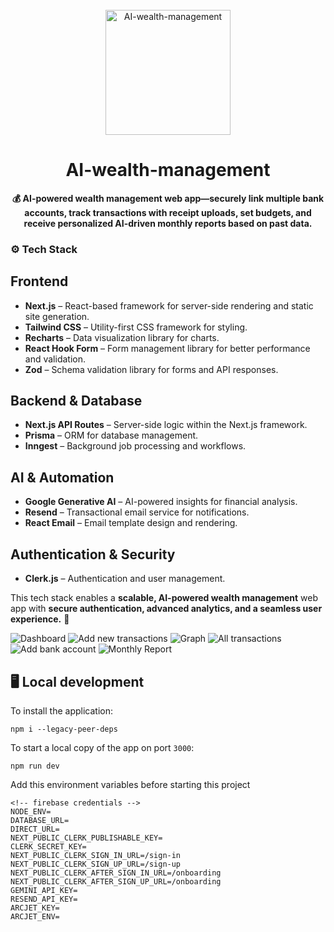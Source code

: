 <div align="center">
  <br>
  <img alt="AI-wealth-management" src="https://github.com/user-attachments/assets/257342e0-6526-459f-9db7-750fd57f1b45" width="200px">
  <h1> AI-wealth-management </h1>
  <strong>💰 AI-powered wealth management web app—securely link multiple bank accounts, track transactions with receipt uploads, set budgets, and receive personalized AI-driven monthly reports based on past data.</strong>
</div>

### ⚙️ Tech Stack

## Frontend  
- **Next.js** – React-based framework for server-side rendering and static site generation.  
- **Tailwind CSS** – Utility-first CSS framework for styling.  
- **Recharts** – Data visualization library for charts.  
- **React Hook Form** – Form management library for better performance and validation.  
- **Zod** – Schema validation library for forms and API responses.  

## Backend & Database  
- **Next.js API Routes** – Server-side logic within the Next.js framework.  
- **Prisma** – ORM for database management.  
- **Inngest** – Background job processing and workflows.  

## AI & Automation  
- **Google Generative AI** – AI-powered insights for financial analysis.  
- **Resend** – Transactional email service for notifications.  
- **React Email** – Email template design and rendering.  

## Authentication & Security  
- **Clerk.js** – Authentication and user management.  

This tech stack enables a **scalable, AI-powered wealth management** web app with **secure authentication, advanced analytics, and a seamless user experience.** 🚀

![Dashboard](<img width="1492" alt="SCR-20250220-qhss" src="https://github.com/user-attachments/assets/c2d51c48-f061-472a-a9d7-c66f6f5ed493" />)
![Add new transactions](<img width="937" alt="SCR-20250220-qhzu" src="https://github.com/user-attachments/assets/687c9a38-d0da-4652-811c-f8a5fc3bdf5a" />)
![Graph](<img width="1493" alt="SCR-20250220-qhwg" src="https://github.com/user-attachments/assets/0f1afcf5-89a3-459f-8da8-ceb8e678cc0d" />)
![All transactions](<img width="1473" alt="SCR-20250220-qhxp" src="https://github.com/user-attachments/assets/83304098-ec55-421c-a7ea-b5089931e894" />)
![Add bank account](<img width="1428" alt="SCR-20250220-qhqu" src="https://github.com/user-attachments/assets/13d78149-f652-4945-9489-f113bcd563f9" />)
![Monthly Report](![SCR-20250220-quuo](https://github.com/user-attachments/assets/c5bc9f06-8635-47c2-962c-2a44c278ecdb))


## 🖥️ Local development

To install the application:

```shell
npm i --legacy-peer-deps
```

To start a local copy of the app on port `3000`:

```shell
npm run dev
```

Add this environment variables before starting this project

```shell
<!-- firebase credentials -->
NODE_ENV=
DATABASE_URL=
DIRECT_URL=
NEXT_PUBLIC_CLERK_PUBLISHABLE_KEY=
CLERK_SECRET_KEY=
NEXT_PUBLIC_CLERK_SIGN_IN_URL=/sign-in
NEXT_PUBLIC_CLERK_SIGN_UP_URL=/sign-up
NEXT_PUBLIC_CLERK_AFTER_SIGN_IN_URL=/onboarding
NEXT_PUBLIC_CLERK_AFTER_SIGN_UP_URL=/onboarding
GEMINI_API_KEY=
RESEND_API_KEY=
ARCJET_KEY=
ARCJET_ENV=
```
